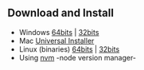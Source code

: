 ## Download and Install

- Windows [64bits](http://nodejs.org/dist/v0.10.30/x64/node-v0.10.30-x64.msi "64bits") | [32bits](http://nodejs.org/dist/v0.10.30/node-v0.10.30-x86.msi "32bits")
- Mac [Universal Installer](http://nodejs.org/dist/v0.10.30/node-v0.10.30.pkg "Universal")
- Linux (binaries) [64bits](http://nodejs.org/dist/v0.10.30/node-v0.10.30-linux-x64.tar.gz "64bits") | [32bits](http://nodejs.org/dist/v0.10.30/node-v0.10.30-linux-x86.tar.gz "32bits")
- Using [nvm](https://github.com/creationix/nvm "nvm") -node version 	manager-